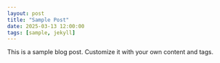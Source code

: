 ```yaml
---
layout: post
title: "Sample Post"
date: 2025-03-13 12:00:00
tags: [sample, jekyll]
---
```


This is a sample blog post. Customize it with your own content and tags.